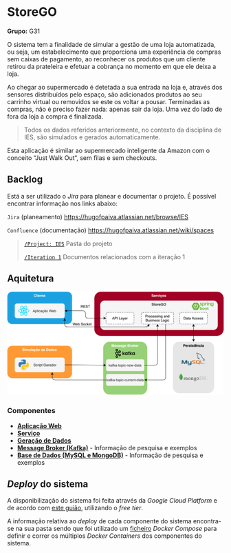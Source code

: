 # StoreGO

**Grupo:** G31

O sistema tem a finalidade de simular a gestão de uma loja automatizada, ou seja, um estabelecimento que proporciona uma experiência de compras sem caixas de pagamento, ao reconhecer os produtos que um cliente retirou da prateleira e efetuar a cobrança no momento em que ele deixa a loja.

Ao chegar ao supermercado é detetada a sua entrada na loja e, através dos sensores distribuídos pelo espaço, são adicionados produtos ao seu carrinho virtual ou removidos se este os voltar a pousar. Terminadas as compras, não é preciso fazer nada: apenas sair da loja. Uma vez do lado de fora da loja a compra é finalizada.

> Todos os dados referidos anteriormente, no contexto da disciplina de IES, são simulados e gerados automaticamente.

Esta aplicação é similar ao supermercado inteligente da Amazon com o conceito “Just Walk Out“, sem filas e sem ​checkouts​.


## Backlog 
Está a ser utilizado o _Jira_ para planear e documentar o projeto. É possível encontrar informação nos links abaixo:

`Jira` (planeamento) https://hugofpaiva.atlassian.net/browse/IES

`Confluence` (documentação) https://hugofpaiva.atlassian.net/wiki/spaces

> [`/Project: IES`](https://hugofpaiva.atlassian.net/wiki/spaces/IES) Pasta do projeto
>
> [`/Iteration 1`](https://hugofpaiva.atlassian.net/wiki/spaces/I1/overview) Documentos relacionados com a iteração 1 

## Aquitetura

![architecture](./reports/images/architecture.png)

### Componentes

- [**Aplicação Web**](./projreact)
- [**Serviço**](./projservice)
- [**Geração de Dados**](./projDataGeneration)
- [**Message Broker (Kafka)**](./projKafkaBroker) - Informação de pesquisa e exemplos
- [**Base de Dados (MySQL e MongoDB)**](./projDB) - Informação de pesquisa e exemplos

## _Deploy_ do sistema

A disponibilização do sistema foi feita através da _Google Cloud Platform_ e de acordo com [este guião](https://cloud.google.com/community/tutorials/docker-compose-on-container-optimized-os), utilizando o _free tier_.

A informação relativa ao _deploy_ de cada componente do sistema encontra-se na sua pasta sendo que foi utilizado um [ficheiro](./docker-compose.yml) _Docker Compose_ para definir e correr os múltiplos _Docker Containers_ dos componentes do sistema.
